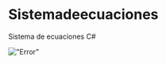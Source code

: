 # Sistemadeecuaciones
Sistema de ecuaciones C#

!["Error"](https://github.com/JhonRS1800/Sistemadeecuaciones/blob/master/Interfaz.jpg)
